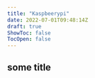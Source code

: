 ```yaml
---
title: "Kaspbeerypi"
date: 2022-07-01T09:48:14Z
draft: true
ShowToc: false
TocOpen: false
---
```


## some title
